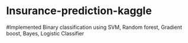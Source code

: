 # Insurance-prediction-kaggle
#Implemented Binary classification using SVM, Random forest, Gradient boost, Bayes, Logistic Classifier

